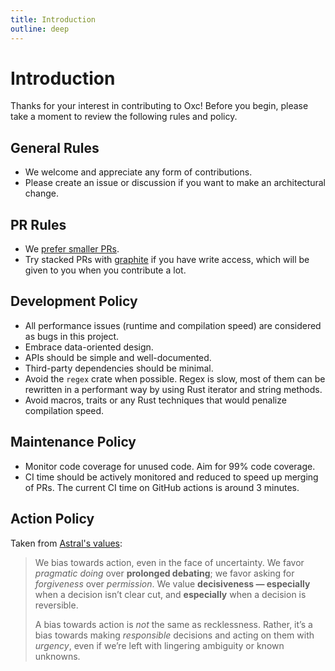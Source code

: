 ```yaml
---
title: Introduction
outline: deep
---
```


# Introduction

Thanks for your interest in contributing to Oxc! Before you begin, please take a moment to review the following rules and policy.

## General Rules

- We welcome and appreciate any form of contributions.
- Please create an issue or discussion if you want to make an architectural change.

## PR Rules

- We [prefer smaller PRs](https://graphite.dev/blog/how-large-prs-slow-down-development).
- Try stacked PRs with [graphite](https://graphite.dev) if you have write access, which will be given to you when you contribute a lot.

## Development Policy

- All performance issues (runtime and compilation speed) are considered as bugs in this project.
- Embrace data-oriented design.
- APIs should be simple and well-documented.
- Third-party dependencies should be minimal.
- Avoid the `regex` crate when possible. Regex is slow, most of them can be rewritten in a performant way by using Rust iterator and string methods.
- Avoid macros, traits or any Rust techniques that would penalize compilation speed.

## Maintenance Policy

- Monitor code coverage for unused code. Aim for 99% code coverage.
- CI time should be actively monitored and reduced to speed up merging of PRs. The current CI time on GitHub actions is around 3 minutes.

## Action Policy

Taken from [Astral's values](https://astral-sh.notion.site/Astral-s-Values-0ed6a642bcc84e91af6836b2373572f5):

> We bias towards action, even in the face of uncertainty. We favor _pragmatic doing_ over **prolonged debating**; we favor asking for _forgiveness_ over _permission_. We value **decisiveness — especially** when a decision isn’t clear cut, and **especially** when a decision is reversible.
>
> A bias towards action is _not_ the same as recklessness. Rather, it’s a bias towards making _responsible_ decisions and acting on them with _urgency_, even if we’re left with lingering ambiguity or known unknowns.

